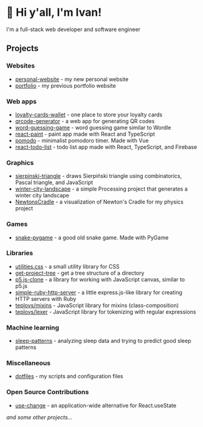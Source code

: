 # 👋 Hi y'all, I'm Ivan!

I'm a full-stack web developer and software engineer

## Projects

### Websites

- [personal-website](https://github.com/ivteplo/personal-website) - my new personal website
- [portfolio](https://github.com/ivteplo/portfolio) - my previous portfolio website

### Web apps

- [loyalty-cards-wallet](https://github.com/ivteplo/loyalty-cards-wallet) - one place to store your loyalty cards
- [qrcode-generator](https://github.com/ivteplo/qrcode-generator) - a web app for generating QR codes
- [word-guessing-game](https://github.com/ivteplo/word-guessing-game) - word guessing game similar to Wordle
- [react-paint](https://github.com/ivteplo/react-paint) - paint app made with React and TypeScript
- [pomodo](https://github.com/ivteplo/pomodo) - minimalist pomodoro timer. Made with Vue
- [react-todo-list](https://github.com/ivteplo/react-todo-list) - todo list app made with React, TypeScript, and Firebase

### Graphics

- [sierpinski-triangle](https://github.com/ivteplo/sierpinski-triangle) - draws Sierpiński triangle using combinatorics, Pascal triangle, and JavaScript
- [winter-city-landscape](https://github.com/ivteplo/winter-city-landscape) - a simple Processing project that generates a winter city landscape
- [NewtonsCradle](https://github.com/ivteplo/NewtonsCradle) - a visualization of Newton's Cradle for my physics project

### Games

- [snake-pygame](https://github.com/ivteplo/snake-pygame) - a good old snake game. Made with PyGame

### Libraries

- [utilities.css](https://github.com/ivteplo/utilities.css) - a small utility library for CSS
- [get-project-tree](https://github.com/ivteplo/get-project-tree) - get a tree structure of a directory
- [p5.js-clone](https://github.com/ivteplo/p5.js-clone) - a library for working with JavaScript canvas, similar to p5.js
- [simple-ruby-http-server](https://github.com/ivteplo/simple-ruby-http-server) - a little express.js-like library for creating HTTP servers with Ruby
- [teplovs/mixins](https://github.com/teplovs/mixins) - JavaScript library for mixins (class-composition)
- [teplovs/lexer](https://github.com/teplovs/lexer) - JavaScript library for tokenizing with regular expressions

### Machine learning

- [sleep-patterns](https://github.com/ivteplo/sleep-patterns) - analyzing sleep data and trying to predict good sleep patterns

### Miscellaneous

- [dotfiles](https://github.com/ivteplo/dotfiles) - my scripts and configuration files

### Open Source Contributions

- [use-change](https://github.com/finom/use-change) - an application-wide alternative for React.useState

_and some other projects..._
